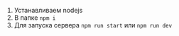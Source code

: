 1. Устанавливаем nodejs
2. В папке `npm i`
3. Для запуска сервера `npm run start` или `npm run dev`

